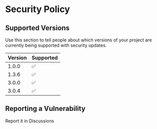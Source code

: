# Security Policy

## Supported Versions

Use this section to tell people about which versions of your project are
currently being supported with security updates.

| Version | Supported          |
| ------- | ------------------ |
| 1.0.0   | :white_check_mark: |
| 1.3.6   | :white_check_mark: |
| 3.0.0   | :white_check_mark: |
| 3.0.4   | :white_check_mark: |

## Reporting a Vulnerability

Report it in Discussions
